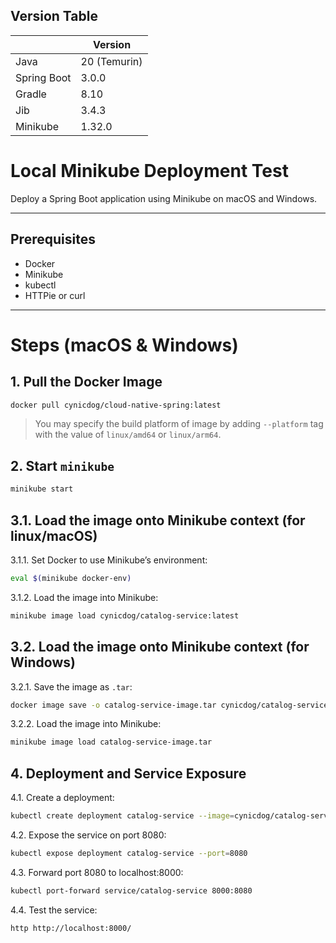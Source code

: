 ## Version Table 

|             |Version|
|-------------|--------------|
| Java        | 20 (Temurin) |
| Spring Boot | 3.0.0        |
| Gradle      | 8.10         |
| Jib         | 3.4.3        |
| Minikube    | 1.32.0      |

# Local Minikube Deployment Test

Deploy a Spring Boot application using Minikube on macOS and Windows.

---

## Prerequisites

- Docker
- Minikube
- kubectl
- HTTPie or curl

---

# Steps (macOS & Windows)

## 1. Pull the Docker Image
```bash
docker pull cynicdog/cloud-native-spring:latest
```
> You may specify the build platform of image by adding `--platform` tag with the value of `linux/amd64` or `linux/arm64`. 

## 2. Start `minikube` 
```bash
minikube start
```

## 3.1. Load the image onto Minikube context (for linux/macOS)

3.1.1. Set Docker to use Minikube’s environment:
```bash
eval $(minikube docker-env)
```

3.1.2. Load the image into Minikube:
```bash
minikube image load cynicdog/catalog-service:latest
```

## 3.2. Load the image onto Minikube context (for Windows)

3.2.1. Save the image as `.tar`:
```bash
docker image save -o catalog-service-image.tar cynicdog/catalog-service:latest
```

3.2.2. Load the image into Minikube:
```bash
minikube image load catalog-service-image.tar
```

## 4. Deployment and Service Exposure

4.1. Create a deployment:
```bash
kubectl create deployment catalog-service --image=cynicdog/catalog-service:latest
```

4.2. Expose the service on port 8080:
```bash
kubectl expose deployment catalog-service --port=8080
```

4.3. Forward port 8080 to localhost:8000:
```bash
kubectl port-forward service/catalog-service 8000:8080
```

4.4. Test the service:
```bash
http http://localhost:8000/   
```
